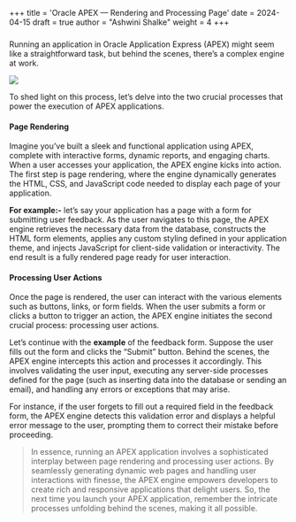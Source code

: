 +++
title = 'Oracle APEX — Rendering and Processing Page'
date = 2024-04-15
draft = true
author = "Ashwini Shalke"
weight = 4
+++

###   

Running an application in Oracle Application Express (APEX) might seem like a straightforward task, but behind the scenes, there’s a complex engine at work.

![](https://cdn-images-1.medium.com/max/2400/1*TIHS63jMmIk6zkn_uggTbQ.png)

To shed light on this process, let’s delve into the two crucial processes that power the execution of APEX applications.

#### Page Rendering

Imagine you’ve built a sleek and functional application using APEX, complete with interactive forms, dynamic reports, and engaging charts. When a user accesses your application, the APEX engine kicks into action. The first step is page rendering, where the engine dynamically generates the HTML, CSS, and JavaScript code needed to display each page of your application.

**For example:-**
let’s say your application has a page with a form for submitting user feedback. As the user navigates to this page, the APEX engine retrieves the necessary data from the database, constructs the HTML form elements, applies any custom styling defined in your application theme, and injects JavaScript for client-side validation or interactivity. The end result is a fully rendered page ready for user interaction.

#### Processing User Actions

Once the page is rendered, the user can interact with the various elements such as buttons, links, or form fields. When the user submits a form or clicks a button to trigger an action, the APEX engine initiates the second crucial process: processing user actions.

Let’s continue with the **example** of the feedback form. Suppose the user fills out the form and clicks the “Submit” button. Behind the scenes, the APEX engine intercepts this action and processes it accordingly. This involves validating the user input, executing any server-side processes defined for the page (such as inserting data into the database or sending an email), and handling any errors or exceptions that may arise.

For instance, if the user forgets to fill out a required field in the feedback form, the APEX engine detects this validation error and displays a helpful error message to the user, prompting them to correct their mistake before proceeding.

> In essence, running an APEX application involves a sophisticated interplay between page rendering and processing user actions. By seamlessly generating dynamic web pages and handling user interactions with finesse, the APEX engine empowers developers to create rich and responsive applications that delight users. So, the next time you launch your APEX application, remember the intricate processes unfolding behind the scenes, making it all possible.

